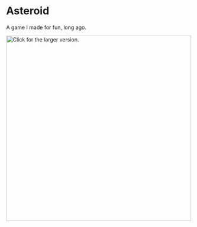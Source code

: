 # Asteroid
A game I made for fun, long ago.

<a href="https://drive.google.com/open?id=1vs5dcPFnrLljot9PY-mNGAEyZpftCLwA"><img src="hhttps://drive.google.com/open?id=1vs5dcPFnrLljot9PY-mNGAEyZpftCLwA" style="width: 500px; max-width: 100%; height: auto" title="Click for the larger version." /></a>
